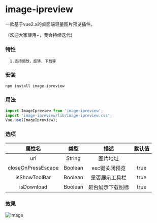 # image-ipreview
一款基于vue2.x的桌面端轻量图片预览插件。

（欢迎大家使用~，我会持续迭代）

### 特性
      1.支持缩放，旋转，下载等
### 安装
```javascript
npm install image-ipreview 
```
### 用法
```javascript
import ImageIpreview from 'image-ipreview';
import 'image-ipreview/lib/image-ipreview.css';
Vue.use(ImageIpreview);

```
### 选项

|       属性名       |  类型   |     描述      | 默认值 |
| :----------------: | :-----: | :-----------: | :----: |
|        url         | String  |   图片地址    |        |
| closeOnPressEscape | Boolean | esc键关闭预览 |  true  |
|   isShowToolBar    | Boolean |  是否展示工具栏   |  true  |
|   isDownload    | Boolean |  是否展示下载图标   |  true  |

### 效果

![image](https://gitee.com/weban/vue-plug-in/raw/master/examples/assets/44.jpg)


